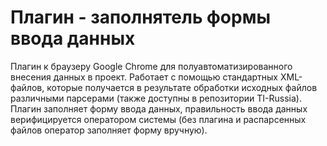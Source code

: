 # Плагин - заполнятель формы ввода данных
Плагин к браузеру Google Chrome для полуавтоматизированного внесения данных в проект. Работает с помощью стандартных XML-файлов, которые получается в результате обработки исходных файлов различными парсерами (также доступны в репозитории TI-Russia). Плагин заполняет форму ввода данных, правильность ввода данных верифицируется оператором системы (без плагина и распарсенных файлов оператор заполняет форму вручную).
